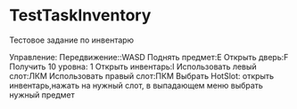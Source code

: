 # TestTaskInventory
Тестовое задание по инвентарю

Управление:
Передвижение::WASD
Поднять предмет:E
Открыть дверь:F
Получить 10 уровна: 1
Открыть инвентарь:I
Использовать левый слот:ЛКМ
Использовать правый слот:ПКМ
Выбрать HotSlot: открыть инвентарь,нажать на нужный слот, в выпадающем меню выбрать нужный предмет
